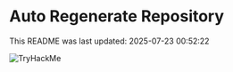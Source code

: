 # Auto Regenerate Repository

This README was last updated: 2025-07-23 00:52:22

 ![TryHackMe](https://tryhackme.com/badge/533634)